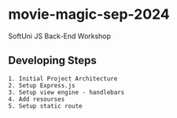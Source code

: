 # movie-magic-sep-2024
SoftUni JS Back-End Workshop


## Developing Steps
    1. Initial Project Architecture
    2. Setup Express.js
    3. Setup view engine - handlebars
    4. Add resourses
    5. Setup static route